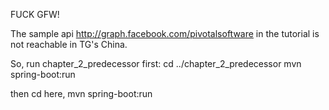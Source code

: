 FUCK GFW!

The sample api
    http://graph.facebook.com/pivotalsoftware
in the tutorial is not reachable in TG's China.

So, run chapter_2_predecessor first:
    cd ../chapter_2_predecessor
    mvn spring-boot:run

then cd here,
    mvn spring-boot:run
